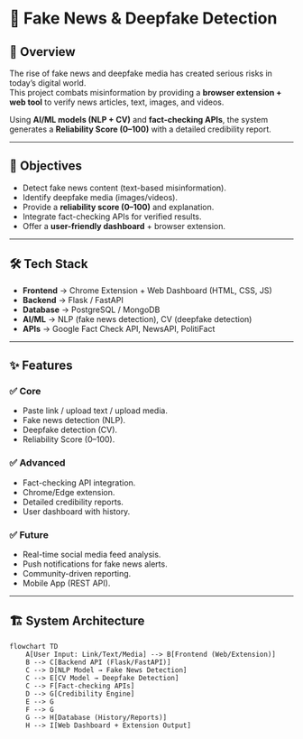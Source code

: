 # 📰 Fake News & Deepfake Detection

## 📖 Overview
The rise of fake news and deepfake media has created serious risks in today’s digital world.  
This project combats misinformation by providing a **browser extension + web tool** to verify news articles, text, images, and videos.  

Using **AI/ML models (NLP + CV)** and **fact-checking APIs**, the system generates a **Reliability Score (0–100)** with a detailed credibility report.

---

## 🎯 Objectives
- Detect fake news content (text-based misinformation).  
- Identify deepfake media (images/videos).  
- Provide a **reliability score (0–100)** and explanation.  
- Integrate fact-checking APIs for verified results.  
- Offer a **user-friendly dashboard** + browser extension.  

---

## 🛠️ Tech Stack
- **Frontend** → Chrome Extension + Web Dashboard (HTML, CSS, JS)  
- **Backend** → Flask / FastAPI  
- **Database** → PostgreSQL / MongoDB  
- **AI/ML** → NLP (fake news detection), CV (deepfake detection)  
- **APIs** → Google Fact Check API, NewsAPI, PolitiFact  

---

## ✨ Features
### ✅ Core
- Paste link / upload text / upload media.  
- Fake news detection (NLP).  
- Deepfake detection (CV).  
- Reliability Score (0–100).  

### ✅ Advanced
- Fact-checking API integration.  
- Chrome/Edge extension.  
- Detailed credibility reports.  
- User dashboard with history.  

### ✅ Future
- Real-time social media feed analysis.  
- Push notifications for fake news alerts.  
- Community-driven reporting.  
- Mobile App (REST API).  

---

## 🏗️ System Architecture
```mermaid
flowchart TD
    A[User Input: Link/Text/Media] --> B[Frontend (Web/Extension)]
    B --> C[Backend API (Flask/FastAPI)]
    C --> D[NLP Model → Fake News Detection]
    C --> E[CV Model → Deepfake Detection]
    C --> F[Fact-checking APIs]
    D --> G[Credibility Engine]
    E --> G
    F --> G
    G --> H[Database (History/Reports)]
    H --> I[Web Dashboard + Extension Output]
